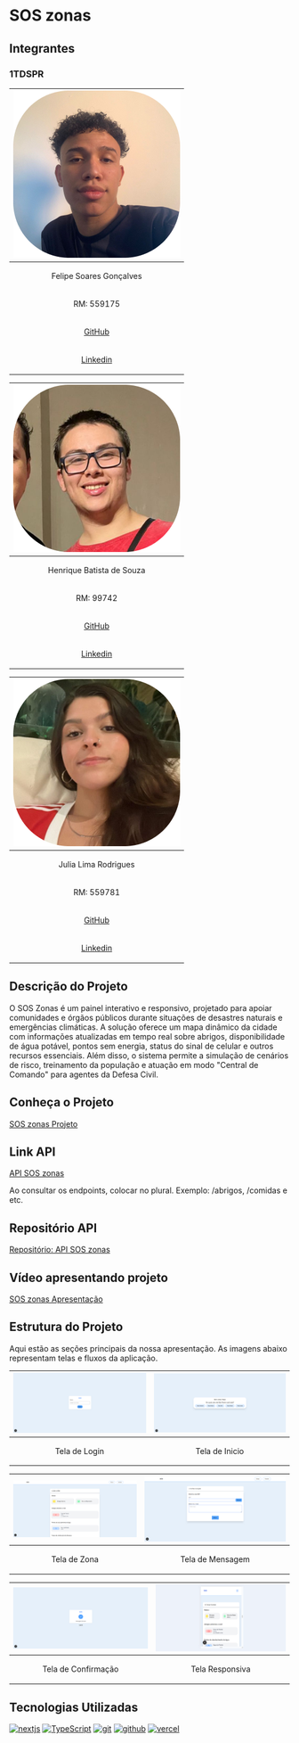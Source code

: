 # SOS zonas

## Integrantes

### 1TDSPR
| ![Imagem 1](app/img/foto-felipe.png) |
|-------------------------------------------|
| <p align="center">Felipe Soares Gonçalves</p>|
| <p align="center">RM: 559175</p>|
| <p align="center">[GitHub](https://github.com/fiapfelipe)</p>|
| <p align="center">[Linkedin](https://www.linkedin.com/in/felipe-soares-40bb0125b/)</p>|

| ![Imagem 1](app/img/foto-henrique.png) |
|-------------------------------------------|
| <p align="center">Henrique Batista de Souza</p>|
| <p align="center">RM: 99742</p> |
| <p align="center">[GitHub](https://github.com/rickfiap)</p>|
| <p align="center">[Linkedin](https://www.linkedin.com/in/henriquebatistadev/)</p>|

| ![Imagem 1](app/img/foto-julia.png) |
|-------------------------------------------|
| <p align="center">Julia Lima Rodrigues</p>|
| <p align="center">RM: 559781</p> |
| <p align="center">[GitHub](https://github.com/juliafiap)</p>|
| <p align="center">[Linkedin](http://www.linkedin.com/in/julia-rodrigues-a12a3924b)</p>|

## Descrição do Projeto
O SOS Zonas é um painel interativo e responsivo, projetado para apoiar comunidades e órgãos públicos durante situações de desastres naturais e emergências climáticas.
A solução oferece um mapa dinâmico da cidade com informações atualizadas em tempo real sobre abrigos, disponibilidade de água potável, pontos sem energia, status do sinal de celular e outros recursos essenciais.
Além disso, o sistema permite a simulação de cenários de risco, treinamento da população e atuação em modo "Central de Comando" para agentes da Defesa Civil.

## Conheça o Projeto 
<a href='https://global-solution-gules.vercel.app/'>SOS zonas Projeto</a>

## Link API
<a href='https://api-java-gs-production.up.railway.app/'>API SOS zonas</a>
<p>Ao consultar os endpoints, colocar no plural. Exemplo: /abrigos, /comidas e etc.</p>

## Repositório API 
<a href='https://github.com/CyPHER298/api-java-gs'>Repositório: API SOS zonas</a>

## Vídeo apresentando projeto 
<a href='https://youtu.be/IDFTqfmSWy0?si=hPfBGZJVq8LI5vf-'>SOS zonas Apresentação</a>

## Estrutura do Projeto
Aqui estão as seções principais da nossa apresentação. As imagens abaixo representam telas e fluxos da aplicação.

| ![Imagem 1](app/img/tela-login.PNG)       | ![Imagem 2](app/img/tela-inicial.png)       |
|-------------------------------------------|---------------------------------------------|
| <p align="center">Tela de Login</p>       | <p align="center">Tela de Inicio</p>      |

| ![Imagem 3](app/img/tela-zonas.png)    | ![Imagem 4](app/img/tela-central.PNG)   |
|-------------------------------------------|---------------------------------------------|
| <p align="center">Tela de Zona</p> | <p align="center">Tela de Mensagem</p> |

| ![Imagem 5](app/img/tela-finalizado.PNG)   | ![Imagem 6](app/img/tela-responsiva.PNG)          |
|-------------------------------------------|---------------------------------------------|
| <p align="center">Tela de Confirmação</p>   | <p align="center">Tela Responsiva</p>       |

## Tecnologias Utilizadas

<div style="display: inline_block">
  <a href="#" title="NEXT.JS"><img  alt="nextjs" src=https://img.shields.io/badge/next.js-000000?style=for-the-badge&logo=nextdotjs&logoColor=white /></a>
  <a href="#" title="TypeScript"><img  alt="TypeScript" src="https://shields.io/badge/TypeScript-3178C6?logo=TypeScript&logoColor=FFF&style=flat-square" /></a>
  <a href="#" title="Git"><img alt="git" src="https://img.shields.io/badge/GIT-E44C30?style=for-the-badge&logo=git&logoColor=white"></a>
  <a href="#" title="GitHub"><img alt="github" src="https://img.shields.io/badge/GitHub-100000?style=for-the-badge&logo=github&logoColor=white"></a>
  <a href="#" title="Vercel"><img alt="vercel" src="https://img.shields.io/badge/Vercel-000000?style=for-the-badge&logo=vercel&logoColor=white"></a>
</div>
